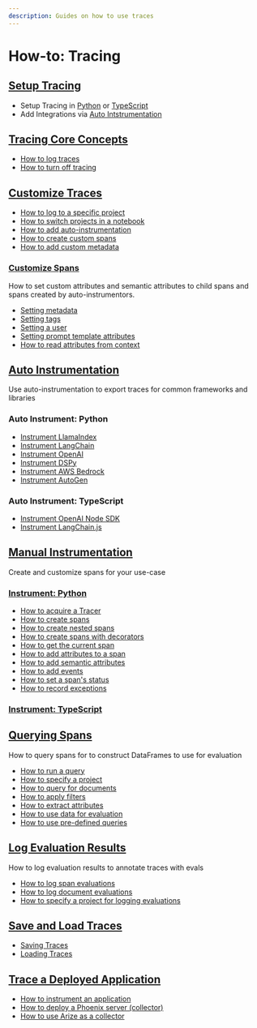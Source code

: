 ```yaml
---
description: Guides on how to use traces
---
```


# How-to: Tracing

## [Setup Tracing](setup-tracing/)

* Setup Tracing in [Python](setup-tracing/setup-tracing-python/) or [TypeScript](setup-tracing/setup-tracing-ts.md)
* Add Integrations via [Auto Intstrumentation](./#auto-instrumentation)

## [Tracing Core Concepts](tracing-core-concepts.md)

* [How to log traces](tracing-core-concepts.md#how-to-log-traces)
* [How to turn off tracing](tracing-core-concepts.md#how-to-turn-off-tracing)

## [Customize Traces](customize-traces.md)

* [How to log to a specific project](customize-traces.md#log-to-a-specific-project)
* [How to switch projects in a notebook](customize-traces.md#switching-projects-in-a-notebook)
* [How to add auto-instrumentation](instrumentation/)
* [How to create custom spans](manual-instrumentation/custom-spans/)
* [How to add custom metadata](customize-traces.md#adding-custom-metadata-to-spans)

### [Customize Spans](./#customizing-spans)

How to set custom attributes and semantic attributes to child spans and spans created by auto-instrumentors.

* [Setting metadata](customize-spans/#using\_metadata)
* [Setting tags](customize-spans/#specifying-tags)
* [Setting a user](customize-spans/#using\_user)
* [Setting prompt template attributes](customize-spans/#specifying-the-prompt-template)
* [How to read attributes from context](customize-spans/#using\_attributes)

## [Auto Instrumentation](./#auto-instrumentation)

Use auto-instrumentation to export traces for common frameworks and libraries

### Auto Instrument: Python

* [Instrument LlamaIndex](../integrations-tracing/llamaindex.md)
* [Instrument LangChain](../integrations-tracing/langchain.md)
* [Instrument OpenAI](../integrations-tracing/dspy.md)
* [Instrument DSPy](../integrations-tracing/dspy.md)
* [Instrument AWS Bedrock](../integrations-tracing/bedrock.md)
* [Instrument AutoGen](../integrations-tracing/autogen-support.md)

### Auto Instrument: TypeScript

* [Instrument OpenAI Node SDK](../integrations-tracing/openai-node-sdk.md)
* [Instrument LangChain.js](../integrations-tracing/langchain.js.md)

## [Manual Instrumentation](./#manual-instrumentation)

Create and customize spans for your use-case

### [Instrument: Python](./#instrument-python)

* [How to acquire a Tracer](manual-instrumentation/custom-spans/#acquire-tracer)
* [How to create spans](manual-instrumentation/custom-spans/#creating-spans)
* [How to create nested spans](manual-instrumentation/custom-spans/#creating-nested-spans)
* [How to create spans with decorators](manual-instrumentation/custom-spans/#creating-spans-with-decorators)
* [How to get the current span](manual-instrumentation/custom-spans/#get-the-current-span)
* [How to add attributes to a span](manual-instrumentation/custom-spans/#add-attributes-to-a-span)
* [How to add semantic attributes](manual-instrumentation/custom-spans/#add-semantic-attributes)
* [How to add events](manual-instrumentation/custom-spans/#adding-events)
* [How to set a span's status](manual-instrumentation/custom-spans/#set-span-status)
* [How to record exceptions](manual-instrumentation/custom-spans/#record-exceptions-in-spans)

### [Instrument: TypeScript](./#instrument-typescript)

## [Querying Spans](extract-data-from-spans.md)

How to query spans for to construct DataFrames to use for evaluation

* [How to run a query](extract-data-from-spans.md#how-to-run-a-query)
* [How to specify a project](extract-data-from-spans.md#how-to-specify-a-project)
* [How to query for documents](extract-data-from-spans.md#querying-for-retrieved-documents)
* [How to apply filters](extract-data-from-spans.md#filtering-spans)
* [How to extract attributes](extract-data-from-spans.md#extracting-span-attributes)
* [How to use data for evaluation](extract-data-from-spans.md#how-to-use-data-for-evaluation)
* [How to use pre-defined queries](extract-data-from-spans.md#predefined-queries)

## [Log Evaluation Results](./#log-evaluation-results)

How to log evaluation results to annotate traces with evals

* [How to log span evaluations](llm-evaluations.md#span-evaluations)
* [How to log document evaluations](llm-evaluations.md#document-evaluations)
* [How to specify a project for logging evaluations](llm-evaluations.md#specifying-a-project-for-the-evaluations)

## [Save and Load Traces](save-and-load-traces.md)

* [Saving Traces](save-and-load-traces.md#saving-traces)
* [Loading Traces](save-and-load-traces.md#loading-traces)

## [Trace a Deployed Application](trace-a-deployed-app.md)

* [How to instrument an application](trace-a-deployed-app.md#how-to-instrument-an-application)
* [How to deploy a Phoenix server (collector)](../../deployment/deploying-phoenix.md)
* [How to use Arize as a collector ](trace-a-deployed-app.md#exporting-traces-to-arize)
